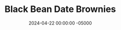 ---
layout: post
title:  "Black Bean Date Brownies"
date:   2024-04-22 00:00:00 -05000
categories: 
- Recipes
- Healthier Dessert
permalink: /recipes/black-bean-date-brownies
image: /assets/Food/Healthier Dessert/Bean Brownies/bean-brownies-cover.jpg
ing: beanbrownies-ing
facts: beanbrownies-facts
Prep: 10
Rest: 
Cook: 30
Source1: https://www.myplantifulcooking.com/healthy-vegan-black-bean-brownies/#recipe
Source2: 
tags: 
- cocoa powder
- chocolate chips
- natural peanut butter
- peanuts
- black beans
- dates
- oats
- oat flour
- unsweetened vanilla almond milk
- raisins
- figs
- banana
- beans
- vanilla extract
- sunflower butter
- sunflower seeds
- pumpkin seeds
Description: These brownies are so good that you would never know there were beans in there. The combination of beans, oats, and dates means they're packed with fiber. They contain only healthy fats from the nuts, and are free of any refined sugars. These brownies are super rich, fudgey, the right amount of sweet, gluten free and vegan, and only 100 calories. Use sunflower or pumpkin seed butter to make them nut free too. For more date and bean based desserts, see my <a href="chickpea-date-blondies">Chickpea Date Blondies</a> and <a href="dual-bean-date-brookies">Dual Buan Date Brookies</a>
Instructions: 
- Preheat your oven to 350F, line a 9x13" baking pan with parchment paper, and lightly spray it with oil. Drain and rinse your beans<br><br>

- If you don't already have oat flour, you can just blend up quick or rolled oats in your food processor. Make sure to grind up the oats on their own, as they won't get fully blended if you do it with everything else<br><br>

- Place the rest of the ingredients and blend until a smooth batter forms. Note that the batter should be very thick. My 8 cup food processor could barely fit the whole batter and blend it together<br><br>
- <center><img src="/assets/Food/Healthier Dessert/Bean Brownies/bean-brownies-3.jpg" alt="" class="instruction-image"></center><br>

- These brownies are naturally sweetened with dates. Using the same amount by weight of raisins or figs would also work as a replacement for dates. For a lower sugar option, replace both the dates and the milk with overripe bananas, about 3 large or 330 g<br><br>

- Transfer the batter to the pan. Using a silicone spatula, smooth out the batter. Lightly wetting your fingers and using your hands to spread it to all sides make it easier and stick less. Optionally, top with chocolate chips.<br><br>
- <center><img src="/assets/Food/Healthier Dessert/Bean Brownies/bean-brownies-5.jpg" alt="" class="instruction-image"></center><br>

- Bake at 350F for 25-30 minutes, or until a toothpick comes out fairly clean. A few crumbs left is generally ok. The brownies will firm up much more as they cool, so they should look a bit underdone<br><br>
- <center><img src="/assets/Food/Healthier Dessert/Bean Brownies/bean-brownies-6.jpg" alt="" class="instruction-image"></center><br>

- Let cool totally in the fridge for a few hours (ideally overnight) before slicing and enjoying
---